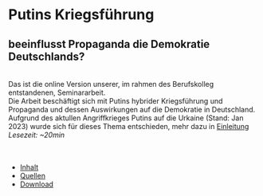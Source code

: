# Putins Kriegsführung
## beeinflusst Propaganda die Demokratie Deutschlands?
\
Das ist die online Version unserer, im rahmen des Berufskolleg entstandenen, Seminararbeit.\
Die Arbeit beschäftigt sich mit Putins hybrider Kriegsführung und Propaganda und dessen Auswirkungen auf die Demokratie in Deutschland.
Aufgrund des aktullen Angriffkrieges Putins auf die Urkaine (Stand: Jan 2023) wurde sich für dieses Thema entschieden, mehr dazu in [Einleitung][topic_page]\
*Lesezeit: ~20min*
\
\
<br>

- [Inhalt][content_page]
- [Quellen][sources_page]
- [Download][download_page]



[topic_page]: /content.md
[content_page]: /content.md
[sources_page]: /sources.md
[download_page]: /download.md
